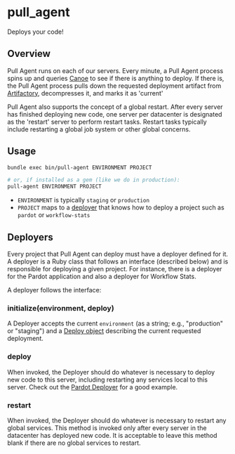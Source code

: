 # pull_agent

Deploys your code!

## Overview

Pull Agent runs on each of our servers. Every minute, a Pull Agent process spins up and queries [Canoe] to see if there is anything to deploy. If there is, the Pull Agent process pulls down the requested deployment artifact from [Artifactory], decompresses it, and marks it as 'current'

Pull Agent also supports the concept of a global restart. After every server has finished deploying new code, one server per datacenter is designated as the 'restart' server to perform restart tasks. Restart tasks typically include restarting a global job system or other global concerns.

## Usage

```bash
bundle exec bin/pull-agent ENVIRONMENT PROJECT

# or, if installed as a gem (like we do in production):
pull-agent ENVIRONMENT PROJECT
```

* `ENVIRONMENT` is typically `staging` or `production`
* `PROJECT` maps to a [deployer] that knows how to deploy a project such as `pardot` or `workflow-stats`

## Deployers

Every project that Pull Agent can deploy must have a deployer defined for it. A deployer is a Ruby class that follows an interface (described below) and is responsible for deploying a given project. For instance, there is a deployer for the Pardot application and also a deployer for Workflow Stats.

A deployer follows the interface:

### initialize(environment, deploy)

A Deployer accepts the current `environment` (as a string; e.g., "production" or "staging") and a [Deploy object] describing the current requested deployment.

### deploy

When invoked, the Deployer should do whatever is necessary to deploy new code to this server, including restarting any services local to this server. Check out the [Pardot Deployer] for a good example.

### restart

When invoked, the Deployer should do whatever is necessary to restart any global services. This method is invoked only after every server in the datacenter has deployed new code. It is acceptable to leave this method blank if there are no global services to restart.

[deployer]: #deployers
[Canoe]: ../canoe
[Artifactory]: https://artifactory.dev.pardot.com
[Deploy Object]: lib/pull_agent/deploy.rb
[Pardot Deployer]: lib/pull_agent/deployers/pardot.rb
